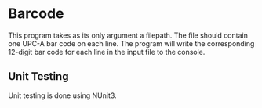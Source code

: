 # Barcode

This program takes as its only argument a filepath. The file should contain one UPC-A bar code on each line. The program will write the corresponding 12-digit bar code for each line in the input file to the console.

## Unit Testing
Unit testing is done using NUnit3.
